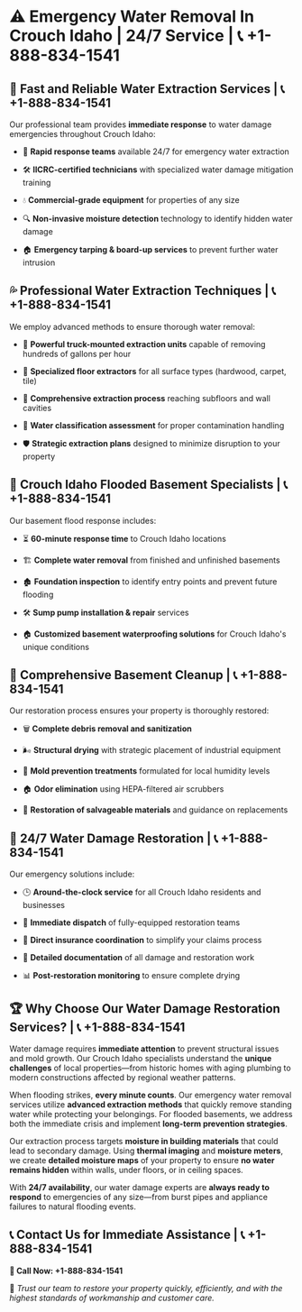 # ⚠️ Emergency Water Removal In Crouch Idaho | 24/7 Service | 📞 +1-888-834-1541  

## 🚀 Fast and Reliable Water Extraction Services | 📞 +1-888-834-1541  
Our professional team provides **immediate response** to water damage emergencies throughout Crouch Idaho:  

- 🏃 **Rapid response teams** available 24/7 for emergency water extraction  
- 🛠️ **IICRC-certified technicians** with specialized water damage mitigation training  
- 💧 **Commercial-grade equipment** for properties of any size  
- 🔍 **Non-invasive moisture detection** technology to identify hidden water damage  
- 🏠 **Emergency tarping & board-up services** to prevent further water intrusion  

## 💦 Professional Water Extraction Techniques | 📞 +1-888-834-1541  
We employ advanced methods to ensure thorough water removal:  

- 🚛 **Powerful truck-mounted extraction units** capable of removing hundreds of gallons per hour  
- 🏡 **Specialized floor extractors** for all surface types (hardwood, carpet, tile)  
- 🔄 **Comprehensive extraction process** reaching subfloors and wall cavities  
- 🏥 **Water classification assessment** for proper contamination handling  
- 🛡️ **Strategic extraction plans** designed to minimize disruption to your property  

## 🌊 Crouch Idaho Flooded Basement Specialists | 📞 +1-888-834-1541  
Our basement flood response includes:  

- ⏳ **60-minute response time** to Crouch Idaho locations  
- 🏗️ **Complete water removal** from finished and unfinished basements  
- 🏚️ **Foundation inspection** to identify entry points and prevent future flooding  
- 🛠️ **Sump pump installation & repair** services  
- 🏠 **Customized basement waterproofing solutions** for Crouch Idaho's unique conditions  

## 🧹 Comprehensive Basement Cleanup | 📞 +1-888-834-1541  
Our restoration process ensures your property is thoroughly restored:  

- 🗑️ **Complete debris removal and sanitization**  
- 🌬️ **Structural drying** with strategic placement of industrial equipment  
- 🦠 **Mold prevention treatments** formulated for local humidity levels  
- 🏠 **Odor elimination** using HEPA-filtered air scrubbers  
- 🔧 **Restoration of salvageable materials** and guidance on replacements  

## 🚨 24/7 Water Damage Restoration | 📞 +1-888-834-1541  
Our emergency solutions include:  

- 🕒 **Around-the-clock service** for all Crouch Idaho residents and businesses  
- 🚚 **Immediate dispatch** of fully-equipped restoration teams  
- 📑 **Direct insurance coordination** to simplify your claims process  
- 📝 **Detailed documentation** of all damage and restoration work  
- 📊 **Post-restoration monitoring** to ensure complete drying  

## 🏆 Why Choose Our Water Damage Restoration Services? | 📞 +1-888-834-1541  
Water damage requires **immediate attention** to prevent structural issues and mold growth. Our Crouch Idaho specialists understand the **unique challenges** of local properties—from historic homes with aging plumbing to modern constructions affected by regional weather patterns.  

When flooding strikes, **every minute counts**. Our emergency water removal services utilize **advanced extraction methods** that quickly remove standing water while protecting your belongings. For flooded basements, we address both the immediate crisis and implement **long-term prevention strategies**.  

Our extraction process targets **moisture in building materials** that could lead to secondary damage. Using **thermal imaging** and **moisture meters**, we create **detailed moisture maps** of your property to ensure **no water remains hidden** within walls, under floors, or in ceiling spaces.  

With **24/7 availability**, our water damage experts are **always ready to respond** to emergencies of any size—from burst pipes and appliance failures to natural flooding events.  

## 📞 Contact Us for Immediate Assistance | 📞 +1-888-834-1541  
**📲 Call Now: +1-888-834-1541**  

💙 *Trust our team to restore your property quickly, efficiently, and with the highest standards of workmanship and customer care.*  
